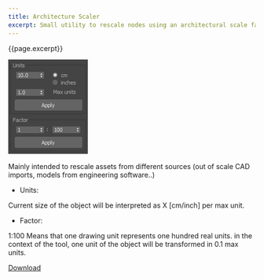 ```yaml
---
title: Architecture Scaler
excerpt: Small utility to rescale nodes using an architectural scale factor.
---
```


{{page.excerpt}}

![arch?scale](/assets/images/ui/HAG_archscaler.png)

Mainly intended to rescale assets from different sources (out of scale CAD imports, models from engineering software..)

* Units:

Current size of the object will be interpreted as X [cm/inch] per max unit.

* Factor:

1:100
Means that one drawing unit represents one hundred real units. in the context of the tool, one unit of the object will be transformed in 0.1 max units.

<a href="https://github.com/HAG87/maxscript-assorted/blob/master/release/Archscaler.zip" class="btn btn--primary">Download</a>
